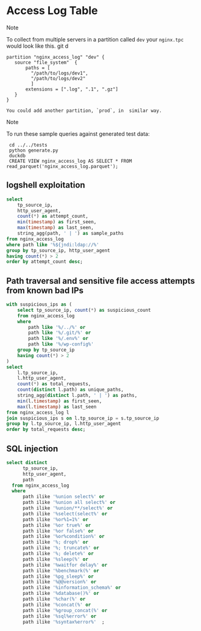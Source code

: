 # Access Log Table

> [!NOTE]
> To collect from multiple servers in a partition called `dev` your `nginx.tpc` would look like this.
>git d
> ```
> partition "nginx_access_log" "dev" {
>    source "file_system"  {
>        paths = [
>          "/path/to/logs/dev1",
>          "/path/to/logs/dev2"
>          ]
>        extensions = [".log", ".1", ".gz"]
>    }
>}
>
> You could add another partition, `prod`, in  similar way.

> [!NOTE]
> To run these sample queries against generated test data:
>
> ```
>  cd ../../tests
>  python generate.py
>  duckdb
>  CREATE VIEW nginx_access_log AS SELECT * FROM read_parquet('nginx_access_log.parquet');
> ```

## logshell exploitation

```sql
select
    tp_source_ip,
    http_user_agent,
    count(*) as attempt_count,
    min(timestamp) as first_seen,
    max(timestamp) as last_seen,
    string_agg(path, ' | ') as sample_paths
from nginx_access_log
where path like '%${jndi:ldap://%'
group by tp_source_ip, http_user_agent
having count(*) > 2
order by attempt_count desc;
```

## Path traversal and sensitive file access attempts from known bad IPs

```sql
with suspicious_ips as (
    select tp_source_ip, count(*) as suspicious_count
    from nginx_access_log
    where
        path like '%/../%' or
        path like '%/.git/%' or
        path like '%/.env%' or
        path like '%/wp-config%'
    group by tp_source_ip
    having count(*) > 2
)
select
    l.tp_source_ip,
    l.http_user_agent,
    count(*) as total_requests,
    count(distinct l.path) as unique_paths,
    string_agg(distinct l.path, ' | ') as paths,
    min(l.timestamp) as first_seen,
    max(l.timestamp) as last_seen
from nginx_access_log l
join suspicious_ips s on l.tp_source_ip = s.tp_source_ip
group by l.tp_source_ip, l.http_user_agent
order by total_requests desc;
```

## SQL injection

```sql
select distinct
      tp_source_ip,
      http_user_agent,
      path
  from nginx_access_log
  where
      path ilike '%union select%' or
      path ilike '%union all select%' or
      path ilike '%union/**/select%' or
      path ilike '%select(select%' or
      path ilike '%or%1=1%' or
      path ilike '%or true%' or
      path ilike '%or false%' or
      path ilike '%or%condition%' or
      path ilike '%; drop%' or
      path ilike '%; truncate%' or
      path ilike '%; delete%' or
      path ilike '%sleep(%' or
      path ilike '%waitfor delay%' or
      path ilike '%benchmark(%' or
      path ilike '%pg_sleep%' or
      path ilike '%@@version%' or
      path ilike '%information_schema%' or
      path ilike '%database()%' or
      path ilike '%char(%' or
      path ilike '%concat(%' or
      path ilike '%group_concat(%' or
      path ilike '%sql%error%' or
      path ilike '%syntax%error%'  ;
```


